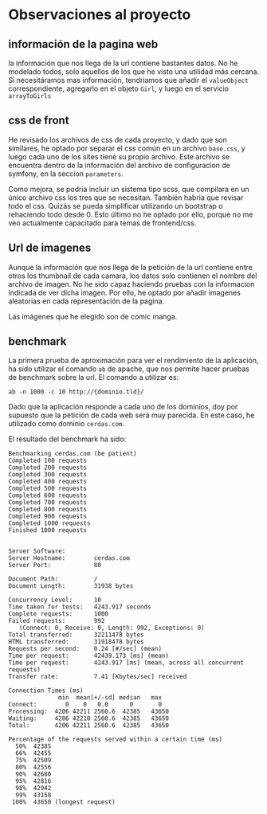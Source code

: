 # Observaciones al proyecto
## información de la pagina web
la información que nos llega de la url contiene bastantes datos. No he modelado todos, solo aquellos de los que he visto
una utilidad más cercana. Si necesitáramos mas información, tendriamos que añadir el `valueObject` correspondiente, agregarlo
en el objeto `Girl`, y luego en el servicio `arrayToGirls`

## css de front
He revisado los archivos de css de cada proyecto, y dado que son similares, he optado por separar el css común en un archivo
`base.css`, y luego cada uno de los sites tiene su propio archivo. Este archivo se encuentra dentro de la información del archivo
de configuracion de symfony, en la seccion `parameters`. 

Como mejora, se podria incluir un sistema tipo scss, que compilara en un único archivo css los tres que se necesitan.
También habria que revisar todo el css. Quizás se pueda simplificar utilizando un bootstrap o rehaciendo todo desde 0. Esto
último no he optado por ello, porque no me veo actualmente capacitado para temas de frontend/css.

## Url de imagenes
Aunque la información que nos llega de la petición de la url contiene entre otros los thumbnail de cada camara, los datos
solo contienen el nombre del archivo de imagen. No he sido capaz haciendo pruebas con la informacion indicada de ver dicha imagen.
Por ello, he optado por añadir imagenes aleatorias en cada representación de la pagina.

Las imágenes que he elegido son de comic manga. 

## benchmark
La primera prueba de aproximación para ver el rendimiento de la aplicación, ha sido utilizar el comando `ab` de apache,
que nos permite hacer pruebas de benchmark sobre la url. 
El comando a utilizar es:

    ab -n 1000 -c 10 http://{dominio.tld}/

Dado que la aplicación responde a cada uno de los dominios, doy por supuesto que la petición de cada web será muy parecida.
En este caso, he utilizado como dominio `cerdas.com`.

El resultado del benchmark ha sido:

```
Benchmarking cerdas.com (be patient)
Completed 100 requests
Completed 200 requests
Completed 300 requests
Completed 400 requests
Completed 500 requests
Completed 600 requests
Completed 700 requests
Completed 800 requests
Completed 900 requests
Completed 1000 requests
Finished 1000 requests


Server Software:        
Server Hostname:        cerdas.com
Server Port:            80

Document Path:          /
Document Length:        31938 bytes

Concurrency Level:      10
Time taken for tests:   4243.917 seconds
Complete requests:      1000
Failed requests:        992
   (Connect: 0, Receive: 0, Length: 992, Exceptions: 0)
Total transferred:      32211478 bytes
HTML transferred:       31918478 bytes
Requests per second:    0.24 [#/sec] (mean)
Time per request:       42439.173 [ms] (mean)
Time per request:       4243.917 [ms] (mean, across all concurrent requests)
Transfer rate:          7.41 [Kbytes/sec] received

Connection Times (ms)
              min  mean[+/-sd] median   max
Connect:        0    0   0.0      0       0
Processing:  4206 42211 2560.6  42385   43650
Waiting:     4206 42210 2560.6  42385   43650
Total:       4206 42211 2560.6  42385   43650

Percentage of the requests served within a certain time (ms)
  50%  42385
  66%  42455
  75%  42509
  80%  42556
  90%  42680
  95%  42816
  98%  42942
  99%  43158
 100%  43650 (longest request)
```
